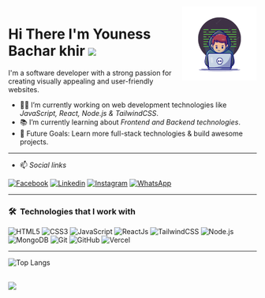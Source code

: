 <img align="right" src="https://raw.githubusercontent.com/mohamedelkashef15/mohamedelkashef15/main/github-profile.png" width="30%">
<h1>
  Hi There I'm Youness Bachar khir
  <img src="https://media.giphy.com/media/hvRJCLFzcasrR4ia7z/giphy.gif" width="28">
</h1>
<p>
I'm a software developer with a strong passion for creating visually appealing and user-friendly websites. 
</p>

- 👨‍💻 I’m currently working on web development technologies like *JavaScript, React, Node.js & TailwindCSS*.  
- 📚 I’m currently learning about *Frontend and Backend technologies*.  
- 🎯 Future Goals: Learn more full-stack technologies & build awesome projects.  

---

- 📫 *Social links*
<p>
<a href="https://www.facebook.com/youness.bachar.khir/"><img
    src="https://img.shields.io/badge/-Facebook-3b5998?style=flat&logo=facebook&logoColor=white" alt="Facebook"></a>
<a href="https://www.linkedin.com/in/youness-bachar-khir-565934316/"><img
    src="https://img.shields.io/badge/-Linkedin-0072b1?style=flat&logo=linkedin&logoColor=white" alt="Linkedin"></a>
<a href="https://www.instagram.com/youness_bachar_khir/"><img
    src="https://img.shields.io/badge/-Instagram-d62976?style=flat&logo=instagram&logoColor=white"
    alt="Instagram"></a>
<a href="https://wa.me/+212691648546"><img
    src="https://img.shields.io/badge/-WhatsApp-25D366?style=flat&logo=whatsapp&logoColor=white" alt="WhatsApp"></a>
</p>

---

### 🛠 &nbsp;Technologies that I work with
![HTML5](https://img.shields.io/badge/-HTML5-000000?style=flat&logo=html5)
![CSS3](https://img.shields.io/badge/-CSS3-000000?style=flat&logo=css3)
![JavaScript](https://img.shields.io/badge/-JavaScript-000000?style=flat&logo=javascript)
![ReactJs](https://img.shields.io/badge/-ReactJs-000000?style=flat&logo=react)
![TailwindCSS](https://img.shields.io/badge/-TailwindCSS-000000?style=flat&logo=tailwindcss)
![Node.js](https://img.shields.io/badge/-Node.js-000000?style=flat&logo=node.js)
![MongoDB](https://img.shields.io/badge/-MongoDB-000000?style=flat&logo=mongodb)
![Git](https://img.shields.io/badge/-Git-000000?style=flat&logo=git)
![GitHub](https://img.shields.io/badge/-GitHub-000000?style=flat&logo=github)
![Vercel](https://img.shields.io/badge/-Vercel-000000?style=flat&logo=vercel)

---

<!-- Stats -->
![Top Langs](https://github-readme-stats.vercel.app/api/top-langs/?username=younessbachar&layout=compact)

<br>
<a href="https://komarev.com/ghpvc/?username=younessbachar&style=for-the-badge">
    <img src="https://komarev.com/ghpvc/?username=younessbachar&style=for-the-badge">
</a>
